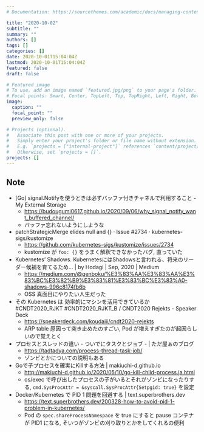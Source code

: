 ```yaml
---
# Documentation: https://sourcethemes.com/academic/docs/managing-content/

title: "2020-10-02"
subtitle: ""
summary: ""
authors: []
tags: []
categories: []
date: 2020-10-01T15:04:04Z
lastmod: 2020-10-01T15:04:04Z
featured: false
draft: false

# Featured image
# To use, add an image named `featured.jpg/png` to your page's folder.
# Focal points: Smart, Center, TopLeft, Top, TopRight, Left, Right, BottomLeft, Bottom, BottomRight.
image:
  caption: ""
  focal_point: ""
  preview_only: false

# Projects (optional).
#   Associate this post with one or more of your projects.
#   Simply enter your project's folder or file name without extension.
#   E.g. `projects = ["internal-project"]` references `content/project/deep-learning/index.md`.
#   Otherwise, set `projects = []`.
projects: []
---
```


## Note

* [Go] signal.Notifyを使うときは必ずバッファ付きチャネルで利用すること - My External Storage
  * https://budougumi0617.github.io/2020/09/06/why_signal_notify_want_buffered_channel/
  * バッファ忘れないようにしような
* patchStrategicMerge elides null and {} · Issue #2734 · kubernetes-sigs/kustomize
  * https://github.com/kubernetes-sigs/kustomize/issues/2734
  * kustomize が `foo: {}` をうまく解釈できなかったバグ, 直っていた
* Kubernetes’ Shadows. KubernetesにはShadowsと言われる、将来のリーダー候補を育てるため… | by Hodagi | Sep, 2020 | Medium
  * https://medium.com/@genboku/%E3%83%AA%E3%83%AA%E3%83%BC%E3%82%B9%E3%83%81%E3%83%BC%E3%83%A0-shadows-996c8174fb6b
  * OSS 真面目にやりたい人生だった
* その Kubernetes は 効率的にマシンを活用できているか #CNDT2020_RJKT #CNDT2020_RJKT_B / CNDT2020 Rejekts - Speaker Deck
  * https://speakerdeck.com/koudaiii/cndt2020-rejekts
  * ARP table 原因って突き止めたのすごい, Pod が増えすぎたのが起因らしいので覚えとく
* プロセスとスレッドの違い - ついでにタスクとジョブ - | ただ屋ぁのブログ
  * https://tadtadya.com/process-thread-task-job/
  * ゾンビとかについての説明もある
* Goで子プロセスを確実にKillする方法 | makiuchi-d.github.io
  * http://makiuchi-d.github.io/2020/05/10/go-kill-child-process.ja.html
  * os/exec で呼び出したプロセスの子がいるとそれがゾンビになったりする, `cmd.SysProcAttr = &syscall.SysProcAttr{Setpgid: true}` を設定
* Docker/Kubernetes で PID 1 問題を回避する | text․superbrothers․dev
  * https://text.superbrothers.dev/200328-how-to-avoid-pid-1-problem-in-kubernetes/
  * Pod の `spec.shareProcessNamespace` を true にすると pause コンテナが PID1 になる, そいつがゾンビの刈り取りとかをしてくれるの便利
